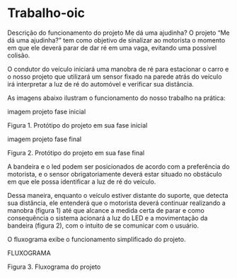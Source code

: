 # Trabalho-oic

Descrição do funcionamento do projeto
Me dá uma ajudinha?
O projeto “Me dá uma ajudinha?” tem como objetivo de sinalizar ao motorista o momento em que ele deverá parar de dar ré em uma vaga, evitando uma possível colisão.

O condutor do veículo iniciará uma manobra de ré para estacionar o carro e o nosso projeto que utilizará um sensor fixado na parede atrás do veículo irá interpretar a luz de ré do automóvel e verificar sua distância.

As imagens abaixo ilustram o funcionamento do nosso trabalho na prática:

imagem projeto fase inicial

Figura 1. Protótipo do projeto em sua fase inicial

imagem projeto fase final

Figura 2. Protótipo do projeto em sua fase final

A bandeira e o led podem ser posicionados de acordo com a preferência do motorista, e o sensor obrigatoriamente deverá estar situado no obstáculo em que ele possa identificar a luz de ré do veículo.

Dessa maneira, enquanto o veículo estiver distante do suporte, que detecta sua distância, ele entenderá que o motorista deverá continuar realizando a manobra (figura 1) até que alcance a medida certa de parar e como consequência o sistema acionará a luz do LED e a movimentação da bandeira (figura 2), com o intuito de se comunicar com o usuário.

O fluxograma exibe o funcionamento simplificado do projeto.

FLUXOGRAMA

Figura 3. Fluxograma do projeto
